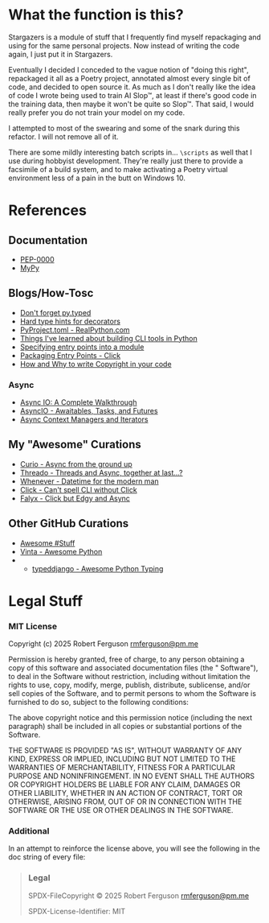 # What the function is this?

Stargazers is a module of stuff that I frequently find myself repackaging and using for the same personal projects. Now instead of writing the code again, I just put it in Stargazers.

Eventually I decided I conceded to the vague notion of "doing this right", repackaged it all as a Poetry project, annotated almost every single bit of code, and decided to open source it. As much as I don't really like the idea of code I wrote being used to train AI Slop™, at least if there's good code in the training data, then maybe it won't be quite so Slop™. That said, I would really prefer you do not train your model on my code.

I attempted to most of the swearing and some of the snark during this refactor. I will not remove all of it.

There are some mildly interesting batch scripts in... `\scripts` as well that I use during hobbyist development. They're really just there to provide a facsimile of a build system, and to make activating a Poetry virtual environment less of a pain in the butt on Windows 10.

# References

## Documentation
- [PEP-0000](https://peps.python.org/pep-0000/)
- [MyPy](https://mypy.readthedocs.io/en/stable/running_mypy.html)

## Blogs/How-Tosc
- [Don't forget py.typed](https://blog.whtsky.me/tech/2021/dont-forget-py.typed-for-your-typed-python-package/)
- [Hard type hints for decorators](https://blog.whtsky.me/tech/2021/decorator-type-gymnastics-in-python/)
- [PyProject.toml - RealPython.com](https://realpython.com/python-pyproject-toml/)
- [Things I've learned about building CLI tools in Python](https://simonwillison.net/2023/Sep/30/cli-tools-python/)
- [Specifying entry points into a module](https://python-poetry.org/docs/pyproject/#entry-points)
- [Packaging Entry Points - Click](https://click.palletsprojects.com/en/stable/entry-points/)
- [How and Why to write Copyright in your code](https://liferay.dev/blogs/-/blogs/how-and-why-to-properly-write-copyright-statements-in-your-code)

### Async
- [Async IO: A Complete Walkthrough](https://realpython.com/async-io-python/)
- [AsyncIO - Awaitables, Tasks, and Futures](https://bbc.github.io/cloudfit-public-docs/asyncio/asyncio-part-2)
- [Async Context Managers and Iterators](https://bbc.github.io/cloudfit-public-docs/asyncio/asyncio-part-3.html)

## My "Awesome" Curations
- [Curio - Async from the ground up](https://github.com/dabeaz/curio)
- [Threado - Threads and Async, together at last...?](https://github.com/dabeaz/thredo)
- [Whenever - Datetime for the modern man](https://github.com/ariebovenberg/whenever)
- [Click - Can't spell CLI without Click](https://click.palletsprojects.com/en/stable/)
- [Falyx - Click but Edgy and Async](https://pypi.org/project/falyx/)

## Other GitHub Curations
- [Awesome #Stuff](https://github.com/sindresorhus/awesome)
- [Vinta - Awesome Python](https://github.com/vinta/awesome-python)
- - [typeddjango - Awesome Python Typing](https://github.com/typeddjango/awesome-python-typing)


# Legal Stuff
### MIT License

Copyright (c) 2025 Robert Ferguson <rmferguson@pm.me>

Permission is hereby granted, free of charge, to any person obtaining a copy of this software and associated documentation files (the " Software"), to deal in the Software without restriction, including without limitation the rights to use, copy, modify, merge, publish, distribute, sublicense, and/or sell copies of the Software, and to permit persons to whom the Software is furnished to do so, subject to the following conditions:

The above copyright notice and this permission notice (including the next paragraph) shall be included in all copies or substantial portions of the Software.

THE SOFTWARE IS PROVIDED "AS IS", WITHOUT WARRANTY OF ANY KIND, EXPRESS OR IMPLIED, INCLUDING BUT NOT LIMITED TO THE WARRANTIES OF MERCHANTABILITY, FITNESS FOR A PARTICULAR PURPOSE AND NONINFRINGEMENT. IN NO EVENT SHALL THE AUTHORS OR COPYRIGHT HOLDERS BE LIABLE FOR ANY CLAIM, DAMAGES OR OTHER LIABILITY, WHETHER IN AN ACTION OF CONTRACT, TORT OR OTHERWISE, ARISING FROM, OUT OF OR IN CONNECTION WITH THE SOFTWARE OR THE USE OR OTHER DEALINGS IN THE SOFTWARE.


### Additional
In an attempt to reinforce the license above, you will see the following in the doc string of every file:
> ### Legal
> SPDX-FileCopyright © 2025 Robert Ferguson <rmferguson@pm.me>
> 
> SPDX-License-Identifier: MIT

